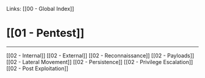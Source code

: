 Links: [[00 - Global Index]]

# [[01 - Pentest]]
***

[[02 - Internal]]
[[02 - External]]
[[02 - Reconnaissance]]
[[02 - Payloads]]
[[02 - Lateral Movement]]
[[02 - Persistence]]
[[02 - Privilege Escalation]]
[[02 - Post Exploitation]]